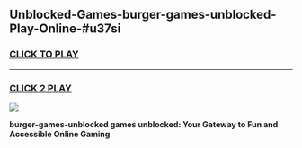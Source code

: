 
## Unblocked-Games-burger-games-unblocked-Play-Online-#u37si
<h3>
<a href="https://premium.freeplayer.one?title=burger-games-unblocked&ref=27F">CLICK TO PLAY</a></h3>
<hr>

<h3>
<a href="https://premium.freeplayer.one?title=burger-games-unblocked&ref=27F">CLICK 2 PLAY</a>
  
</h3>

<a href="https://premium.freeplayer.one?title=burger-games-unblocked&ref=27F"><img src="https://clearcache.store/games.png"></a>


**burger-games-unblocked games unblocked: Your Gateway to Fun and Accessible Online Gaming**
